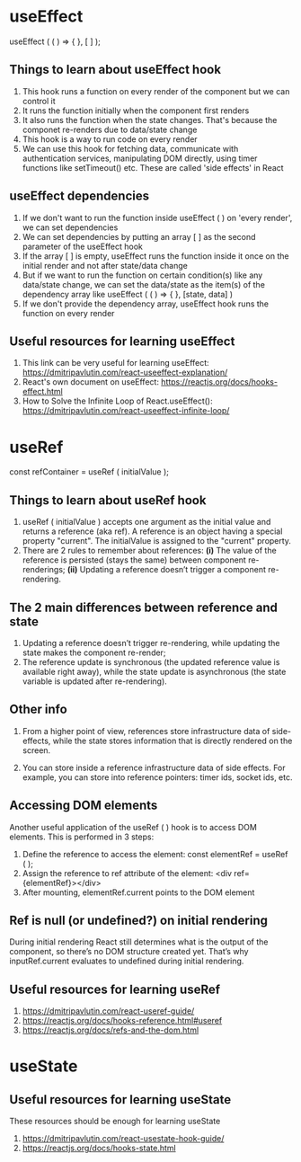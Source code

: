 
# useEffect

useEffect ( ( ) => { }, [ ] );

## Things to learn about useEffect hook

01. This hook runs a function on every render of the component but we can control it
02. It runs the function initially when the component first renders
03. It also runs the function when the state changes. That's because the componet re-renders due to data/state change
04. This hook is a way to run code on every render 
05. We can use this hook for fetching data, communicate with authentication services, manipulating DOM directly, using timer functions like setTimeout() etc. These are called 'side effects' in React

## useEffect dependencies
01. If we don't want to run the function inside useEffect ( ) on 'every render', we can set dependencies
02. We can set dependencies by putting an array [ ] as the second parameter of the useEffect hook
03. If the array [ ] is empty, useEffect runs the function inside it once on the initial render and not after state/data change
04. But if we want to run the function on certain condition(s) like any data/state change, we can set the data/state as the item(s) of the dependency array like useEffect ( ( ) => { }, [state, data] )
05. If we don't provide the dependency array, useEffect hook runs the function on every render

## Useful resources for learning useEffect

01. This link can be very useful for learning useEffect:  https://dmitripavlutin.com/react-useeffect-explanation/
02. React's own document on useEffect:  https://reactjs.org/docs/hooks-effect.html
03. How to Solve the Infinite Loop of React.useEffect(): https://dmitripavlutin.com/react-useeffect-infinite-loop/


# useRef

const refContainer = useRef ( initialValue ); 

## Things to learn about useRef hook
01. useRef ( initialValue ) accepts one argument as the initial value and returns a reference (aka ref). A reference is an object having a special property "current". The initialValue is assigned to the "current" property.
02. There are 2 rules to remember about references: <b>(i)</b> The value of the reference is persisted (stays the same) between component re-renderings; <b>(ii)</b> Updating a reference doesn’t trigger a component re-rendering.

## The 2 main differences between reference and state 
01. Updating a reference doesn’t trigger re-rendering, while updating the state makes the component re-render;
02. The reference update is synchronous (the updated reference value is available right away), while the state update is asynchronous (the state variable is updated after re-rendering).

## Other info
01. From a higher point of view, references store infrastructure data of side-effects, while the state stores information that is directly rendered on the screen.

02. You can store inside a reference infrastructure data of side effects. For example, you can store into reference pointers: timer ids, socket ids, etc.

## Accessing DOM elements 
Another useful application of the useRef ( ) hook is to access DOM elements. This is performed in 3 steps:

1. Define the reference to access the element: const elementRef = useRef ( );
2. Assign the reference to ref attribute of the element: &lt;div ref={elementRef}&gt;&lt;/div&gt;
3. After mounting, elementRef.current points to the DOM element

## Ref is null (or undefined?) on initial rendering
During initial rendering React still determines what is the output of the component, so there’s no DOM structure created yet. That’s why inputRef.current evaluates to undefined during initial rendering.

## Useful resources for learning useRef
01. https://dmitripavlutin.com/react-useref-guide/
02. https://reactjs.org/docs/hooks-reference.html#useref
03. https://reactjs.org/docs/refs-and-the-dom.html

# useState 

## Useful resources for learning useState
These resources should be enough for learning useState
01. https://dmitripavlutin.com/react-usestate-hook-guide/
02. https://reactjs.org/docs/hooks-state.html

